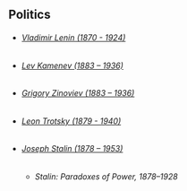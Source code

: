 ## Politics
- ###### [Vladimir Lenin (1870 - 1924)](https://en.wikipedia.org/wiki/Vladimir_Lenin)
- ###### [Lev Kamenev (1883 – 1936)](https://en.wikipedia.org/wiki/Lev_Kamenev)
- ###### [Grigory Zinoviev (1883 – 1936)](https://en.wikipedia.org/wiki/Grigory_Zinoviev)
- ###### [Leon Trotsky (1879 - 1940)](https://en.wikipedia.org/wiki/Leon_Trotsky)
- ###### [Joseph Stalin (1878 – 1953)](https://en.wikipedia.org/wiki/Joseph_Stalin)
	- _Stalin: Paradoxes of Power, 1878–1928_
